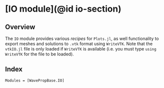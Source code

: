 # [IO module](@id io-section)

## Overview

The `IO` module provides various *recipes* for `Plots.jl`, as well functionality
to export meshes and solutions to `.vtk` format using `WriteVTK`. Note that the
`vtkIO.jl` file is only loaded if `WriteVTK` is available (i.e. you must type
`using WriteVTK` for the file to be loaded).

## Index

```@index
Modules = [WavePropBase.IO]
```

